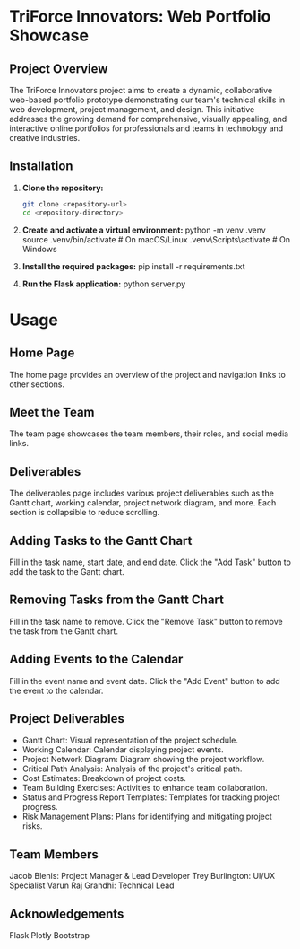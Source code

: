 # TriForce Innovators: Web Portfolio Showcase

## Project Overview
The TriForce Innovators project aims to create a dynamic, collaborative web-based portfolio prototype demonstrating our team's technical skills in web development, project management, and design. This initiative addresses the growing demand for comprehensive, visually appealing, and interactive online portfolios for professionals and teams in technology and creative industries.

## Installation

1. **Clone the repository:**
   ```sh
   git clone <repository-url>
   cd <repository-directory>

2. **Create and activate a virtual environment:**
    python -m venv .venv
    source .venv/bin/activate  # On macOS/Linux
    .venv\Scripts\activate     # On Windows

3. **Install the required packages:**
    pip install -r requirements.txt

4. **Run the Flask application:**
    python server.py


Usage
===================================

## Home Page
The home page provides an overview of the project and navigation links to other sections.

## Meet the Team
The team page showcases the team members, their roles, and social media links.

## Deliverables
The deliverables page includes various project deliverables such as the Gantt chart, working calendar, project network diagram, and more. Each section is collapsible to reduce scrolling.

## Adding Tasks to the Gantt Chart
Fill in the task name, start date, and end date.
Click the "Add Task" button to add the task to the Gantt chart.
## Removing Tasks from the Gantt Chart
Fill in the task name to remove.
Click the "Remove Task" button to remove the task from the Gantt chart.
## Adding Events to the Calendar
Fill in the event name and event date.
Click the "Add Event" button to add the event to the calendar.
## Project Deliverables
- Gantt Chart: Visual representation of the project schedule.
- Working Calendar: Calendar displaying project events.
- Project Network Diagram: Diagram showing the project workflow.
- Critical Path Analysis: Analysis of the project's critical path.
- Cost Estimates: Breakdown of project costs.
- Team Building Exercises: Activities to enhance team collaboration.
- Status and Progress Report Templates: Templates for tracking project progress.
- Risk Management Plans: Plans for identifying and mitigating project risks.
## Team Members
Jacob Blenis: Project Manager & Lead Developer
Trey Burlington: UI/UX Specialist
Varun Raj Grandhi: Technical Lead


## Acknowledgements
Flask
Plotly
Bootstrap